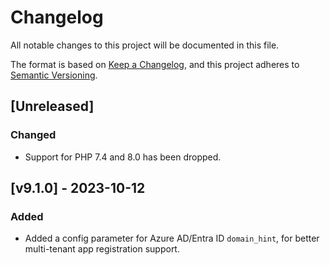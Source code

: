 # Changelog

All notable changes to this project will be documented in this file.

The format is based on [Keep a Changelog](https://keepachangelog.com/en/1.0.0/),
and this project adheres to [Semantic Versioning](https://semver.org/spec/v2.0.0.html).

## [Unreleased]
### Changed
- Support for PHP 7.4 and 8.0 has been dropped.

## [v9.1.0] - 2023-10-12

### Added
- Added a config parameter for Azure AD/Entra ID `domain_hint`, for better multi-tenant app registration support.